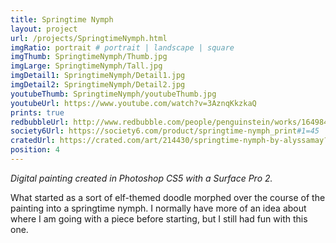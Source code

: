 ```yaml
---
title: Springtime Nymph
layout: project
url: /projects/SpringtimeNymph.html
imgRatio: portrait # portrait | landscape | square
imgThumb: SpringtimeNymph/Thumb.jpg
imgLarge: SpringtimeNymph/Tall.jpg
imgDetail1: SpringtimeNymph/Detail1.jpg
imgDetail2: SpringtimeNymph/Detail2.jpg
youtubeThumb: SpringtimeNymph/youtubeThumb.jpg
youtubeUrl: https://www.youtube.com/watch?v=3AznqKkzkaQ
prints: true
redbubbleUrl: http://www.redbubble.com/people/penguinstein/works/16498460-springtime-nymph
society6Url: https://society6.com/product/springtime-nymph_print#1=45
cratedUrl: https://crated.com/art/214430/springtime-nymph-by-alyssamay?product=PO&size=12%7C12
position: 4
---
```


*Digital painting created in Photoshop CS5 with a Surface Pro 2.*

What started as a sort of elf-themed doodle morphed over the course of the painting into a springtime nymph. 
I normally have more of an idea about where I am going with a piece before starting, but I still had fun with
 this one.